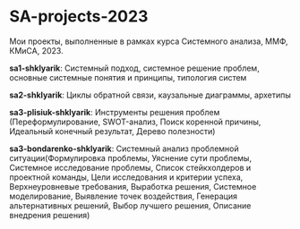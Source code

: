 # SA-projects-2023
Мои проекты, выполненные в рамках курса Системного анализа, ММФ, КМиСА, 2023.

**sa1-shklyarik**: Системный подход, системное решение проблем, основные системные понятия и принципы, типология систем

**sa2-shklyarik**: Циклы обратной связи, каузальные диаграммы, архетипы

**sa3-plisiuk-shklyarik**: Инструменты решения проблем (Переформулирование, SWOT-анализ, Поиск коренной причины, Идеальный конечный результат, Дерево полезности)

**sa3-bondarenko-shklyarik**: Системный анализ проблемной ситуации(Формулировка проблемы, Уяснение сути проблемы, Системное исследование проблемы, Список стейкхолдеров и проектной команды, Цели исследования и критерии успеха, Верхнеуровневые требования, Выработка решения, Системное моделирование, Выявление точек воздействия, Генерация альтернативных решений, Выбор лучшего решения, Описание внедрения решения)
